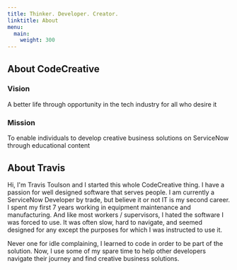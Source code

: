 ```yaml
---
title: Thinker. Developer. Creator.
linktitle: About
menu:
  main:
    weight: 300
---
```


## About CodeCreative

### Vision

A better life through opportunity in the tech industry for all who desire it

### Mission

To enable individuals to develop creative business solutions on ServiceNow through educational content

## About Travis

Hi, I'm Travis Toulson and I started this whole CodeCreative thing.  I have a passion for well designed software that serves people.  I am currently a ServiceNow Developer by trade, but believe it or not IT is my second career.  I spent my first 7 years working in equipment maintenance and manufacturing.  And like most workers / supervisors, I hated the software I was forced to use.  It was often slow, hard to navigate, and seemed designed for any except the purposes for which I was instructed to use it.

Never one for idle complaining, I learned to code in order to be part of the solution.  Now, I use some of my spare time to help other developers navigate their journey and find creative business solutions.
